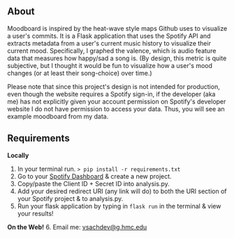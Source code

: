 ## About

Moodboard is inspired by the heat-wave style maps Github uses to visualize a user's commits. It is a Flask application that uses the Spotify API and extracts metadata from a user's current music history to visualize their current mood. Specifically, I graphed the valence, which is audio feature data that measures how happy/sad a song is. (By design, this metric is quite subjective, but I thought it would be fun to visualize how a user's mood changes (or at least their song-choice) over time.)

Please note that since this project's design is not intended for production, even though the website requires a Spotify sign-in, if the developer (aka me) has not explicitly given your account permission on Spotify's developer website I do not have permission to access your data. Thus, you will see an example moodboard from my data. 


## Requirements

**Locally** 
1. In your terminal run. `> pip install -r requirements.txt`
2. Go to your [Spotify Dashboard](https://developer.spotify.com/dashboard/) & create a new project.
3. Copy/paste the Client ID + Secret ID into analysis.py.
4. Add your desired redirect URI (any link will do) to both the URI section of your Spotify project & to analysis.py. 
5.  Run your flask application by typing in  `flask run` in the terminal & view your results!

**On the Web!**
6. Email me: vsachdev@g.hmc.edu 
